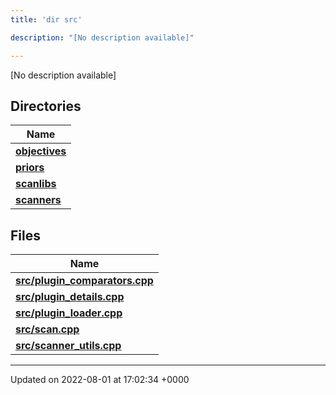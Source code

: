 ```yaml
---
title: 'dir src'

description: "[No description available]"

---
```







[No description available]

## Directories

| Name           |
| -------------- |
| **[objectives](/documentation/code/files/dir_8175e00b46706161a3f1b29a9c3d0e1e/#dir-objectives)**  |
| **[priors](/documentation/code/files/dir_cd3836cb33a5a37171cbcbf20d1df426/#dir-priors)**  |
| **[scanlibs](/documentation/code/files/dir_41b55c43b6715382bf2587278e09e81e/#dir-scanlibs)**  |
| **[scanners](/documentation/code/files/dir_3d6632c706c298643a7dbf82a7e43d46/#dir-scanners)**  |

## Files

| Name           |
| -------------- |
| **[src/plugin_comparators.cpp](/documentation/code/files/plugin__comparators_8cpp/#file-plugin-comparators.cpp)**  |
| **[src/plugin_details.cpp](/documentation/code/files/plugin__details_8cpp/#file-plugin-details.cpp)**  |
| **[src/plugin_loader.cpp](/documentation/code/files/plugin__loader_8cpp/#file-plugin-loader.cpp)**  |
| **[src/scan.cpp](/documentation/code/files/scan_8cpp/#file-scan.cpp)**  |
| **[src/scanner_utils.cpp](/documentation/code/files/scanner__utils_8cpp/#file-scanner-utils.cpp)**  |






-------------------------------

Updated on 2022-08-01 at 17:02:34 +0000
